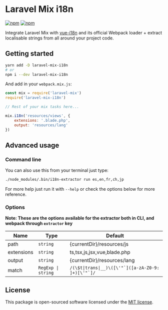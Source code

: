# Laravel Mix i18n

[![npm](https://img.shields.io/npm/v/laravel-mix-i18n)](https://www.npmjs.com/package/laravel-mix-i18n) [![npm](https://img.shields.io/npm/dm/laravel-mix-i18n)](https://www.npmjs.com/package/laravel-mix-i18n)

Integrate Laravel Mix with [vue-i18n](https://vue-i18n.intlify.dev/) and its official Webpack loader + extract localisable strings from all around your project code.

## Getting started

```sh
yarn add -D laravel-mix-i18n
# or
npm i --dev laravel-mix-i18n
```

And add in your `webpack.mix.js`:

```js
const mix = require('laravel-mix')
require('laravel-mix-i18n')

// Rest of your mix tasks here...

mix.i18n('resources/views', {
    extensions: '.blade.php',
    output: 'resources/lang'
})
```

## Advanced usage

### Command line

You can also use this from your terminal just type:

```sh
./node_modules/.bin/i18n-extractor run es,en,fr,ch,jp
```

For more help just run it with `--help` or check the options below for more reference.

### Options

**Note: These are the options available for the extractor both in CLI, and webpack through `extractor` key**

| **Name**   | **Type**           | **Default**                                            |
|------------|--------------------|--------------------------------------------------------|
| path       | `string`           | {currentDir}/resources/js                              |
| extensions | `string`           | ts,tsx,js,jsx,vue,blade.php                            |
| output     | `string`           | {currentDir}/resources/lang                            |
| match      | `RegExp \| string` | ```/(\$t\|trans\|__)\([\'"`]([a-zA-Z0-9: ]+)[\'"`]/``` |

## License

This package is open-sourced software licensed under the [MIT license](https://opensource.org/licenses/MIT).